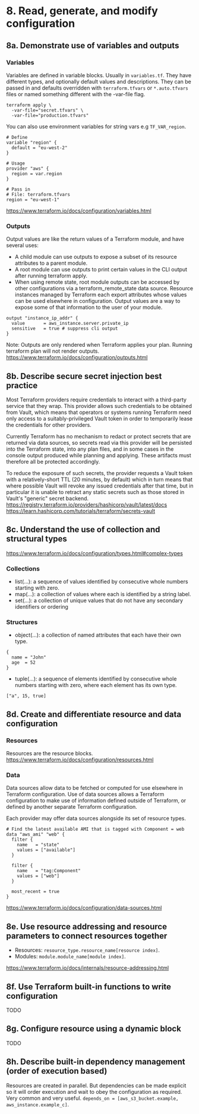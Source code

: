 # 8. Read, generate, and modify configuration

## 8a. Demonstrate use of variables and outputs
### Variables
Variables are defined in variable blocks. Usually in `variables.tf`. They have different types, and optionally default values and descriptions. They can be passed in and defaults overridden with `terraform.tfvars` or `*.auto.tfvars` files or named something different with the -var-file flag.
```
terraform apply \
  -var-file="secret.tfvars" \
  -var-file="production.tfvars"
``` 
You can also use environment variables for string vars e.g `TF_VAR_region`.
```
# Define
variable "region" {
  default = "eu-west-2"
}

# Usage
provider "aws" {
  region = var.region
}

# Pass in
# File: terraform.tfvars
region = "eu-west-1"
```
https://www.terraform.io/docs/configuration/variables.html

### Outputs
Output values are like the return values of a Terraform module, and have several uses:
* A child module can use outputs to expose a subset of its resource attributes to a parent module.
* A root module can use outputs to print certain values in the CLI output after running terraform apply.
* When using remote state, root module outputs can be accessed by other configurations via a terraform_remote_state data source.
Resource instances managed by Terraform each export attributes whose values can be used elsewhere in configuration. Output values are a way to expose some of that information to the user of your module.
```
output "instance_ip_addr" {
  value       = aws_instance.server.private_ip
  sensitive   = true # suppress cli output
}
```
Note: Outputs are only rendered when Terraform applies your plan. Running terraform plan will not render outputs.
https://www.terraform.io/docs/configuration/outputs.html

## 8b. Describe secure secret injection best practice
Most Terraform providers require credentials to interact with a third-party service that they wrap. This provider allows such credentials to be obtained from Vault, which means that operators or systems running Terraform need only access to a suitably-privileged Vault token in order to temporarily lease the credentials for other providers.

Currently Terraform has no mechanism to redact or protect secrets that are returned via data sources, so secrets read via this provider will be persisted into the Terraform state, into any plan files, and in some cases in the console output produced while planning and applying. These artifacts must therefore all be protected accordingly.

To reduce the exposure of such secrets, the provider requests a Vault token with a relatively-short TTL (20 minutes, by default) which in turn means that where possible Vault will revoke any issued credentials after that time, but in particular it is unable to retract any static secrets such as those stored in Vault's "generic" secret backend.
https://registry.terraform.io/providers/hashicorp/vault/latest/docs  
https://learn.hashicorp.com/tutorials/terraform/secrets-vault

## 8c. Understand the use of collection and structural types
https://www.terraform.io/docs/configuration/types.html#complex-types
### Collections
* list(...): a sequence of values identified by consecutive whole numbers starting with zero.
* map(...): a collection of values where each is identified by a string label.
* set(...): a collection of unique values that do not have any secondary identifiers or ordering
### Structures
* object(...): a collection of named attributes that each have their own type.
```
{
  name = "John"
  age  = 52
}
```
* tuple(...): a sequence of elements identified by consecutive whole numbers starting with zero, where each element has its own type.
```
["a", 15, true]
```


## 8d. Create and differentiate resource and data configuration
### Resources
Resources are the resource blocks.  
https://www.terraform.io/docs/configuration/resources.html

### Data
Data sources allow data to be fetched or computed for use elsewhere in Terraform configuration. Use of data sources allows a Terraform configuration to make use of information defined outside of Terraform, or defined by another separate Terraform configuration.

Each provider may offer data sources alongside its set of resource types.
```
# Find the latest available AMI that is tagged with Component = web
data "aws_ami" "web" {
  filter {
    name   = "state"
    values = ["available"]
  }

  filter {
    name   = "tag:Component"
    values = ["web"]
  }

  most_recent = true
}
```
https://www.terraform.io/docs/configuration/data-sources.html


## 8e. Use resource addressing and resource parameters to connect resources together
* Resources: `resource_type.resource_name[resource index]`.
* Modules: `module.module_name[module index]`.

https://www.terraform.io/docs/internals/resource-addressing.html


## 8f. Use Terraform built-in functions to write configuration
TODO


## 8g. Configure resource using a dynamic block
TODO


## 8h. Describe built-in dependency management (order of execution based)
Resources are created in parallel. But dependencies can be made explicit so it will order execution and wait to obey the configuration as required. Very common and very useful. `depends_on = [aws_s3_bucket.example, aws_instance.example_c]`.
